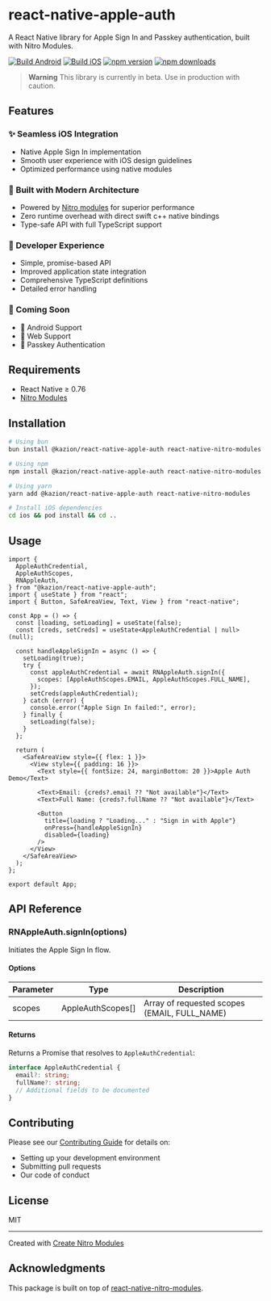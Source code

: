 # react-native-apple-auth

A React Native library for Apple Sign In and Passkey authentication, built with Nitro Modules.

[![Build Android](https://github.com/patrickkabwe/react-native-apple-auth/actions/workflows/android-build.yml/badge.svg)](https://github.com/patrickkabwe/react-native-apple-auth/actions/workflows/android-build.yml)
[![Build iOS](https://github.com/patrickkabwe/react-native-apple-auth/actions/workflows/ios-build.yml/badge.svg)](https://github.com/patrickkabwe/react-native-apple-auth/actions/workflows/ios-build.yml)
[![npm version](https://img.shields.io/npm/v/@kazion/react-native-apple-auth.svg?style=flat-square)](https://www.npmjs.com/package/@kazion/react-native-apple-auth)
[![npm downloads](https://img.shields.io/npm/dm/@kazion/react-native-apple-auth.svg?style=flat-square)](https://www.npmjs.com/package/@kazion/react-native-apple-auth)

> **Warning**
> This library is currently in beta. Use in production with caution.

## Features

### ✨ Seamless iOS Integration

- Native Apple Sign In implementation
- Smooth user experience with iOS design guidelines
- Optimized performance using native modules

### 🔧 Built with Modern Architecture

- Powered by [Nitro modules](https://github.com/mrousavy/nitro) for superior performance
- Zero runtime overhead with direct swift c++ native bindings
- Type-safe API with full TypeScript support

### 🎯 Developer Experience

- Simple, promise-based API
- Improved application state integration
- Comprehensive TypeScript definitions
- Detailed error handling

### 🚀 Coming Soon

- 🚧 Android Support
- 🚧 Web Support
- 🚧 Passkey Authentication

## Requirements

- React Native ≥ 0.76
- [Nitro Modules](https://github.com/mrousavy/nitro)

## Installation

```sh
# Using bun
bun install @kazion/react-native-apple-auth react-native-nitro-modules

# Using npm
npm install @kazion/react-native-apple-auth react-native-nitro-modules

# Using yarn
yarn add @kazion/react-native-apple-auth react-native-nitro-modules

# Install iOS dependencies
cd ios && pod install && cd ..
```

## Usage

```tsx
import {
  AppleAuthCredential,
  AppleAuthScopes,
  RNAppleAuth,
} from "@kazion/react-native-apple-auth";
import { useState } from "react";
import { Button, SafeAreaView, Text, View } from "react-native";

const App = () => {
  const [loading, setLoading] = useState(false);
  const [creds, setCreds] = useState<AppleAuthCredential | null>(null);

  const handleAppleSignIn = async () => {
    setLoading(true);
    try {
      const appleAuthCredential = await RNAppleAuth.signIn({
        scopes: [AppleAuthScopes.EMAIL, AppleAuthScopes.FULL_NAME],
      });
      setCreds(appleAuthCredential);
    } catch (error) {
      console.error("Apple Sign In failed:", error);
    } finally {
      setLoading(false);
    }
  };

  return (
    <SafeAreaView style={{ flex: 1 }}>
      <View style={{ padding: 16 }}>
        <Text style={{ fontSize: 24, marginBottom: 20 }}>Apple Auth Demo</Text>

        <Text>Email: {creds?.email ?? "Not available"}</Text>
        <Text>Full Name: {creds?.fullName ?? "Not available"}</Text>

        <Button
          title={loading ? "Loading..." : "Sign in with Apple"}
          onPress={handleAppleSignIn}
          disabled={loading}
        />
      </View>
    </SafeAreaView>
  );
};

export default App;
```

## API Reference

### RNAppleAuth.signIn(options)

Initiates the Apple Sign In flow.

#### Options

| Parameter | Type              | Description                                  |
| --------- | ----------------- | -------------------------------------------- |
| scopes    | AppleAuthScopes[] | Array of requested scopes (EMAIL, FULL_NAME) |

#### Returns

Returns a Promise that resolves to `AppleAuthCredential`:

```typescript
interface AppleAuthCredential {
  email?: string;
  fullName?: string;
  // Additional fields to be documented
}
```

## Contributing

Please see our [Contributing Guide](CONTRIBUTING.md) for details on:

- Setting up your development environment
- Submitting pull requests
- Our code of conduct

## License

MIT

---

Created with [Create Nitro Modules](https://github.com/patrickkabwe/create-nitro-module)

## Acknowledgments

This package is built on top of [react-native-nitro-modules](https://github.com/mrousavy/nitro).
